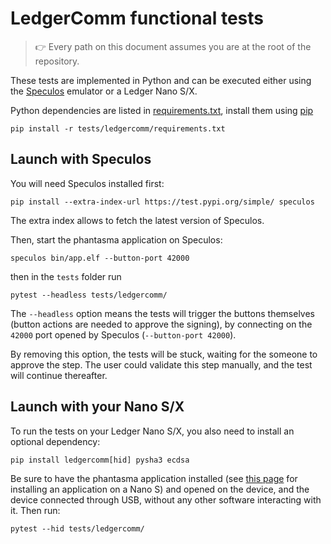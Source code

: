 # LedgerComm functional tests

> :point_right: Every path on this document assumes you are at the root of the repository.

These tests are implemented in Python and can be executed either using the
[Speculos](https://github.com/LedgerHQ/speculos) emulator or a Ledger Nano S/X.

Python dependencies are listed in [requirements.txt](requirements.txt), install
them using [pip](https://pypi.org/project/pip/)

```
pip install -r tests/ledgercomm/requirements.txt
```


## Launch with Speculos

You will need Speculos installed first:

```
pip install --extra-index-url https://test.pypi.org/simple/ speculos
```

The extra index allows to fetch the latest version of Speculos.


Then, start the phantasma application on Speculos:

```
speculos bin/app.elf --button-port 42000
```

then in the `tests` folder run

```
pytest --headless tests/ledgercomm/
```

The `--headless` option means the tests will trigger the buttons themselves
(button actions are needed to approve the signing), by connecting on the `42000`
port opened by Speculos (`--button-port 42000`).

By removing this option, the tests will be stuck, waiting for the someone to
approve the step. The user could validate this step manually, and the test will
continue thereafter.


## Launch with your Nano S/X

To run the tests on your Ledger Nano S/X, you also need to install an optional
dependency:

```
pip install ledgercomm[hid] pysha3 ecdsa
```

Be sure to have the phantasma application installed (see
[this page](https://developers.ledger.com/docs/nano-app/load/) for installing an
application on a Nano S) and opened on the device, and the device connected
through USB, without any other software interacting with it. Then run:

```
pytest --hid tests/ledgercomm/
```
